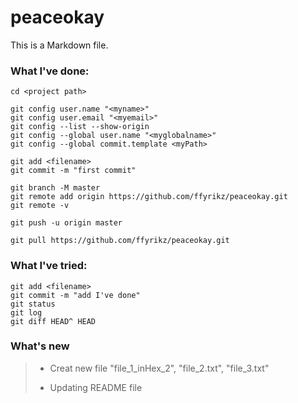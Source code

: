 # peaceokay
This is a Markdown file.

### What I've done:
``` properties
cd <project path>

git config user.name "<myname>"
git config user.email "<myemail>"
git config --list --show-origin
git config --global user.name "<myglobalname>"
git config --global commit.template <myPath>

git add <filename>
git commit -m "first commit"

git branch -M master
git remote add origin https://github.com/ffyrikz/peaceokay.git
git remote -v

git push -u origin master

git pull https://github.com/ffyrikz/peaceokay.git
```

### What I've tried:
``` properties
git add <filename>
git commit -m "add I've done"
git status
git log
git diff HEAD^ HEAD
```

### What's new
> - Creat new file "file_1_inHex_2", "file_2.txt", "file_3.txt"
> 
> - Updating README file